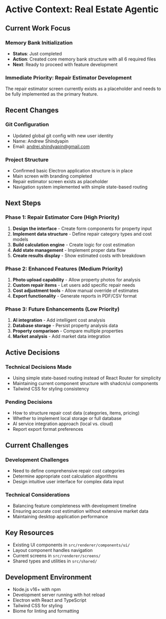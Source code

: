 # Active Context: Real Estate Agentic

## Current Work Focus

### Memory Bank Initialization
- **Status**: Just completed
- **Action**: Created core memory bank structure with all 6 required files
- **Next**: Ready to proceed with feature development

### Immediate Priority: Repair Estimator Development
The repair estimator screen currently exists as a placeholder and needs to be fully implemented as the primary feature.

## Recent Changes

### Git Configuration
- Updated global git config with new user identity
- Name: Andrew Shindyapin
- Email: andrei.shindyapin@gmail.com

### Project Structure
- Confirmed basic Electron application structure is in place
- Main screen with branding completed
- Repair estimator screen exists as placeholder
- Navigation system implemented with simple state-based routing

## Next Steps

### Phase 1: Repair Estimator Core (High Priority)
1. **Design the interface** - Create form components for property input
2. **Implement data structure** - Define repair category types and cost models
3. **Build calculation engine** - Create logic for cost estimation
4. **Add state management** - Implement proper data flow
5. **Create results display** - Show estimated costs with breakdown

### Phase 2: Enhanced Features (Medium Priority)
1. **Photo upload capability** - Allow property photos for analysis
2. **Custom repair items** - Let users add specific repair needs
3. **Cost adjustment tools** - Allow manual override of estimates
4. **Export functionality** - Generate reports in PDF/CSV format

### Phase 3: Future Enhancements (Low Priority)
1. **AI integration** - Add intelligent cost analysis
2. **Database storage** - Persist property analysis data
3. **Property comparison** - Compare multiple properties
4. **Market analysis** - Add market data integration

## Active Decisions

### Technical Decisions Made
- Using simple state-based routing instead of React Router for simplicity
- Maintaining current component structure with shadcn/ui components
- Tailwind CSS for styling consistency

### Pending Decisions
- How to structure repair cost data (categories, items, pricing)
- Whether to implement local storage or full database
- AI service integration approach (local vs. cloud)
- Report export format preferences

## Current Challenges

### Development Challenges
- Need to define comprehensive repair cost categories
- Determine appropriate cost calculation algorithms
- Design intuitive user interface for complex data input

### Technical Considerations
- Balancing feature completeness with development timeline
- Ensuring accurate cost estimation without extensive market data
- Maintaining desktop application performance

## Key Resources
- Existing UI components in `src/renderer/components/ui/`
- Layout component handles navigation
- Current screens in `src/renderer/screens/`
- Shared types and utilities in `src/shared/`

## Development Environment
- Node.js v16+ with npm
- Development server running with hot reload
- Electron with React and TypeScript
- Tailwind CSS for styling
- Biome for linting and formatting 